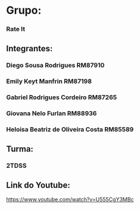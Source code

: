 # Grupo:
### Rate It

## Integrantes:
### Diego Sousa Rodrigues               RM87910 
### Emily Keyt Manfrin                  RM87198
### Gabriel Rodrigues Cordeiro          RM87265 
### Giovana Nelo Furlan                 RM88936 
### Heloisa Beatriz de Oliveira Costa   RM85589

## Turma:
### 2TDSS

## Link do Youtube:
https://www.youtube.com/watch?v=U555CgY3MBc